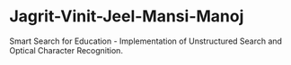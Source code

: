 # Jagrit-Vinit-Jeel-Mansi-Manoj
Smart Search for Education - Implementation of Unstructured Search and Optical Character Recognition.
